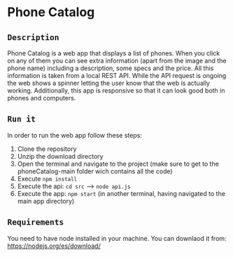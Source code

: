 # Phone Catalog

## `Description`
Phone Catalog is a web app that displays a list of phones. When you click on any of them you can see extra information (apart from the image and the phone name) including a description, some specs and the price. All this information is taken from a local REST API. While the API request is ongoing the web shows a spinner letting the user know that the web is actually working. Additionally, this app is responsive so that it can look good both in phones and computers.

## `Run it`
In order to run the web app follow these steps:
1. Clone the repository
2. Unzip the download directory
3. Open the terminal and navigate to the project (make sure to get to the phoneCatalog-main folder wich contains all the code)
4. Execute `npm install`
5. Execute the api: `cd src` -->  `node api.js`
6. Execute the app: `npm start` (in another terminal, having navigated to the main app directory)

## `Requirements`

You need to have node installed in your machine. You can downlaod it from: https://nodejs.org/es/download/
